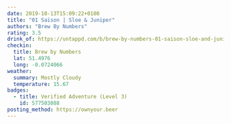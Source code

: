 ```yaml
---
date: 2019-10-13T15:09:22+0100
title: "01 Saison | Sloe & Juniper"
authors: "Brew By Numbers"
rating: 3.5
drink_of: https://untappd.com/b/brew-by-numbers-01-saison-sloe-and-juniper/3471259
checkin:
  title: Brew by Numbers
  lat: 51.4976
  long: -0.0724066
weather:
  summary: Mostly Cloudy
  temperature: 15.67
badges:
  - title: Verified Adventure (Level 3)
    id: 577503088
posting_method: https://ownyour.beer
---
```


